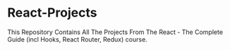 # React-Projects
This Repository Contains All The Projects From The React - The Complete Guide (incl Hooks, React Router, Redux) course.
